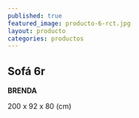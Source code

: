 ```yaml
---
published: true
featured_image: producto-6-rct.jpg
layout: producto
categories: productos
---
```

## Sofá 6r

**BRENDA**

200 x 92 x 80 (cm)
